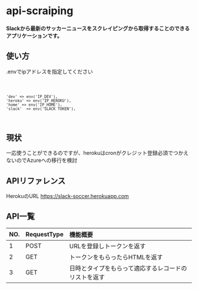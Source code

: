 
# api-scraiping

#### Slackから最新のサッカーニュースをスクレイピングから取得することのできるアプリケーションです。

## 使い方

.envでipアドレスを指定してください

<code>

    'dev' => env('IP_DEV'),
    'heroku' => env('IP_HEROKU'),
    'home' => env('IP_HOME'),
    'slack'  => env('SLACK_TOKEN'),
    
</code>


## 現状

一応使うことができるのですが、herokuはcronがクレジット登録必須でつかえないのでAzureへの移行を検討

## APIリファレンス

HerokuのURL
https://slack-soccer.herokuapp.com

## API一覧

|NO.|RequestType|機能概要|
|:---|:---|:---|
|1|POST|URLを登録しトークンを返す|
|2|GET|トークンをもらったらHTMLを返す|
|3|GET|日時とタイプをもらって適応するレコードのリストを返す|


